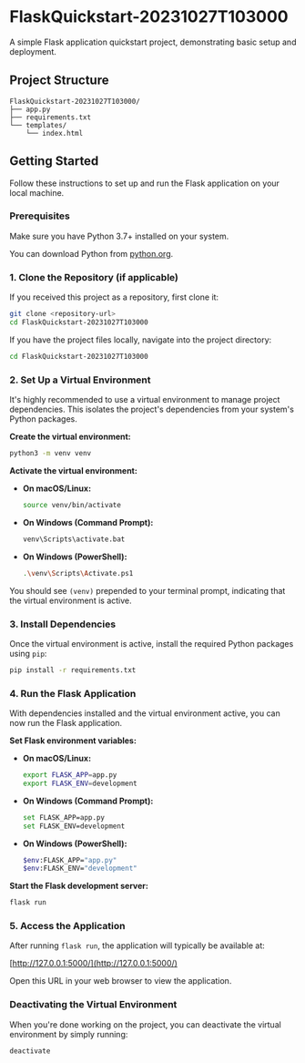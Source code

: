# FlaskQuickstart-20231027T103000

A simple Flask application quickstart project, demonstrating basic setup and deployment.

## Project Structure

```
FlaskQuickstart-20231027T103000/
├── app.py
├── requirements.txt
└── templates/
    └── index.html
```

## Getting Started

Follow these instructions to set up and run the Flask application on your local machine.

### Prerequisites

Make sure you have Python 3.7+ installed on your system.

You can download Python from [python.org](https://www.python.org/downloads/).

### 1. Clone the Repository (if applicable)

If you received this project as a repository, first clone it:

```bash
git clone <repository-url>
cd FlaskQuickstart-20231027T103000
```

If you have the project files locally, navigate into the project directory:

```bash
cd FlaskQuickstart-20231027T103000
```

### 2. Set Up a Virtual Environment

It's highly recommended to use a virtual environment to manage project dependencies. This isolates the project's dependencies from your system's Python packages.

**Create the virtual environment:**

```bash
python3 -m venv venv
```

**Activate the virtual environment:**

*   **On macOS/Linux:**
    ```bash
    source venv/bin/activate
    ```

*   **On Windows (Command Prompt):**
    ```bash
    venv\Scripts\activate.bat
    ```

*   **On Windows (PowerShell):**
    ```bash
    .\venv\Scripts\Activate.ps1
    ```

You should see `(venv)` prepended to your terminal prompt, indicating that the virtual environment is active.

### 3. Install Dependencies

Once the virtual environment is active, install the required Python packages using `pip`:

```bash
pip install -r requirements.txt
```

### 4. Run the Flask Application

With dependencies installed and the virtual environment active, you can now run the Flask application.

**Set Flask environment variables:**

*   **On macOS/Linux:**
    ```bash
    export FLASK_APP=app.py
    export FLASK_ENV=development
    ```

*   **On Windows (Command Prompt):**
    ```bash
    set FLASK_APP=app.py
    set FLASK_ENV=development
    ```

*   **On Windows (PowerShell):**
    ```bash
    $env:FLASK_APP="app.py"
    $env:FLASK_ENV="development"
    ```

**Start the Flask development server:**

```bash
flask run
```

### 5. Access the Application

After running `flask run`, the application will typically be available at:

[http://127.0.0.1:5000/](http://127.0.0.1:5000/)

Open this URL in your web browser to view the application.

### Deactivating the Virtual Environment

When you're done working on the project, you can deactivate the virtual environment by simply running:

```bash
deactivate
```
